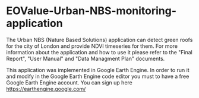 # EOValue-Urban-NBS-monitoring-application
The Urban NBS (Nature Based Solutions) application can detect green roofs for the city of London and provide NDVI timeseries for them.
For more information about the application and how to use it please refer to the "Final Report", "User Manual" and "Data Managment Plan" documents. 

This application was implemented in Google Earth Engine. In order to run it and modify in the Google Earth Engine code editor you must to have a free Google Earth Engine account. You can sign up here https://earthengine.google.com/
